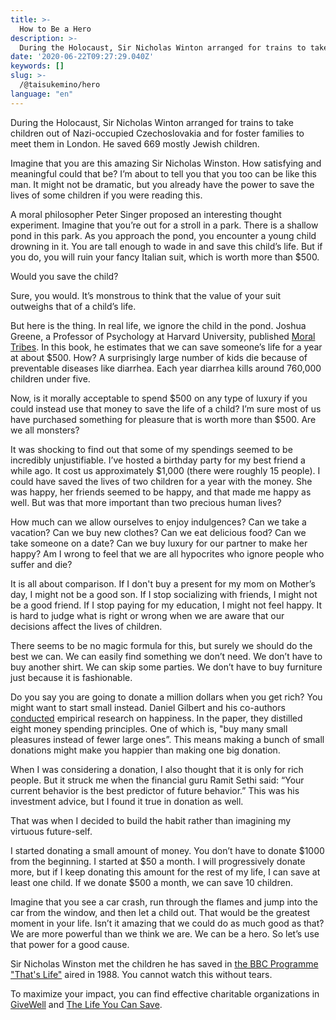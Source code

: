 ```yaml
---
title: >-
  How to Be a Hero
description: >-
  During the Holocaust, Sir Nicholas Winton arranged for trains to take children out of Nazi-occupied Czechoslovakia and for foster families to meet them in London. He saved 669 mostly Jewish children. 
date: '2020-06-22T09:27:29.040Z'
keywords: []
slug: >-
  /@taisukemino/hero
language: "en"
---
```



During the Holocaust, Sir Nicholas Winton arranged for trains to take children out of Nazi-occupied Czechoslovakia and for foster families to meet them in London. He saved 669 mostly Jewish children. 

Imagine that you are this amazing Sir Nicholas Winston. How satisfying and meaningful could that be? I’m about to tell you that you too can be like this man. It might not be dramatic, but you already have the power to save the lives of some children if you were reading this.

A moral philosopher Peter Singer proposed an interesting thought experiment. Imagine that you’re out for a stroll in a park. There is a shallow pond in this park. As you approach the pond, you encounter a young child drowning in it. You are tall enough to wade in and save this child’s life. But if you do, you will ruin your fancy Italian suit, which is worth more than $500.

Would you save the child?

Sure, you would. It’s monstrous to think that the value of your suit outweighs that of a child’s life.

But here is the thing. In real life, we ignore the child in the pond. Joshua Greene, a Professor of Psychology at Harvard University, published [Moral Tribes](http://www.amazon.com/Moral-Tribes-Emotion-Reason-Between/dp/1594202605). In this book, he estimates that we can save someone’s life for a year at about $500. How? A surprisingly large number of kids die because of preventable diseases like diarrhea. Each year diarrhea kills around 760,000 children under five. 

Now, is it morally acceptable to spend $500 on any type of luxury if you could instead use that money to save the life of a child? I’m sure most of us have purchased something for pleasure that is worth more than $500. Are we all monsters?

It was shocking to find out that some of my spendings seemed to be incredibly unjustifiable. I’ve hosted a birthday party for my best friend a while ago. It cost us approximately $1,000 (there were roughly 15 people). I could have saved the lives of two children for a year with the money. She was happy, her friends seemed to be happy, and that made me happy as well. But was that more important than two precious human lives?

How much can we allow ourselves to enjoy indulgences? Can we take a vacation? Can we buy new clothes? Can we eat delicious food? Can we take someone on a date? Can we buy luxury for our partner to make her happy? Am I wrong to feel that we are all hypocrites who ignore people who suffer and die?

It is all about comparison. If I don't buy a present for my mom on Mother’s day, I might not be a good son. If I stop socializing with friends, I might not be a good friend. If I stop paying for my education, I might not feel happy. It is hard to judge what is right or wrong when we are aware that our decisions affect the lives of children. 

There seems to be no magic formula for this, but surely we should do the best we can. We can easily find something we don’t need. We don’t have to buy another shirt. We can skip some parties. We don’t have to buy furniture just because it is fashionable. 

Do you say you are going to donate a million dollars when you get rich? You might want to start small instead. Daniel Gilbert and his co-authors [conducted](https://www.sciencedirect.com/science/article/abs/pii/S1057740811000209) empirical research on happiness. In the paper, they distilled eight money spending principles. One of which is, "buy many small pleasures instead of fewer large ones”. This means making a bunch of small donations might make you happier than making one big donation. 

When I was considering a donation, I also thought that it is only for rich people. But it struck me when the financial guru Ramit Sethi said: “Your current behavior is the best predictor of future behavior.” This was his investment advice, but I found it true in donation as well. 

That was when I decided to build the habit rather than imagining my virtuous future-self. 

I started donating a small amount of money. You don’t have to donate $1000 from the beginning. I started at $50 a month. I will progressively donate more, but if I keep donating this amount for the rest of my life, I can save at least one child. If we donate $500 a month, we can save 10 children. 

Imagine that you see a car crash, run through the flames and jump into the car from the window, and then let a child out. That would be the greatest moment in your life. Isn’t it amazing that we could do as much good as that? We are more powerful than we think we are. We can be a hero. So let’s use that power for a good cause. 

Sir Nicholas Winston met the children he has saved in [the BBC Programme "That's Life"](https://www.youtube.com/watch?v=6_nFuJAF5F0) aired in 1988. You cannot watch this without tears. 

To maximize your impact, you can find effective charitable organizations in [GiveWell](https://www.givewell.org/charities/top-charities) and [The Life You Can Save](https://www.thelifeyoucansave.org/best-charities/).
